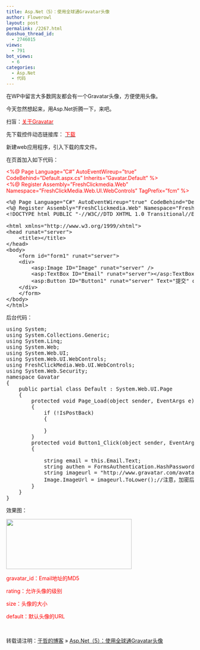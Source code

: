 ```yaml
---
title: Asp.Net（5）：使用全球通Gravatar头像
author: Flowerowl
layout: post
permalink: /2267.html
duoshuo_thread_id:
  - 2746015
views:
  - 791
bot_views:
  - 6
categories:
  - Asp.Net
  - 代码
---
```

在WP中留言大多数网友都会有一个Gravatar头像，方便使用头像。

今天忽然想起来，用Asp.Net折腾一下，来吧。

扫盲：<span style="color: #ff0000;"><a href="http://baike.baidu.com/view/675247.htm" target="_blank"><span style="color: #ff0000;">关于Gravatar</span></a></span>

先下载控件动态链接库： <span style="color: #ff0000;"><a href="http://www.freshclickmedia.com/wp-content/uploads/2008/02/gravatar.zip" target="_blank"><span style="color: #ff0000;">下载</span></a></span>

新建web应用程序，引入下载的库文件。

在页首加入如下代码：

<span style="color: #ff0000;"><%@ Page Language=&#8221;C#&#8221; AutoEventWireup=&#8221;true&#8221; CodeBehind=&#8221;Default.aspx.cs&#8221; Inherits=&#8221;Gavatar.Default&#8221; %></span>  
<span style="color: #ff0000;"><%@ Register Assembly=&#8221;FreshClickmedia.Web&#8221; Namespace=&#8221;FreshClickMedia.Web.UI.WebControls&#8221; TagPrefix=&#8221;fcm&#8221; %></span>

<pre class="lang:default decode:true" title="Default.aspx">&lt;%@ Page Language="C#" AutoEventWireup="true" CodeBehind="Default.aspx.cs" Inherits="Gavatar.Default" %&gt;
&lt;%@ Register Assembly="FreshClickmedia.Web" Namespace="FreshClickMedia.Web.UI.WebControls" TagPrefix="fcm" %&gt;
&lt;!DOCTYPE html PUBLIC "-//W3C//DTD XHTML 1.0 Transitional//EN" "http://www.w3.org/TR/xhtml1/DTD/xhtml1-transitional.dtd"&gt;

&lt;html xmlns="http://www.w3.org/1999/xhtml"&gt;
&lt;head runat="server"&gt;
    &lt;title&gt;&lt;/title&gt;
&lt;/head&gt;
&lt;body&gt;
    &lt;form id="form1" runat="server"&gt;
    &lt;div&gt;
        &lt;asp:Image ID="Image" runat="server" /&gt;
        &lt;asp:TextBox ID="Email" runat="server"&gt;&lt;/asp:TextBox&gt;
        &lt;asp:Button ID="Button1" runat="server" Text="提交" onclick="Button1_Click" /&gt;
    &lt;/div&gt;
    &lt;/form&gt;
&lt;/body&gt;
&lt;/html&gt;</pre>

后台代码：

<pre class="lang:default decode:true">using System;
using System.Collections.Generic;
using System.Linq;
using System.Web;
using System.Web.UI;
using System.Web.UI.WebControls;
using FreshClickMedia.Web.UI.WebControls;
using System.Web.Security;
namespace Gavatar
{
    public partial class Default : System.Web.UI.Page
    {
        protected void Page_Load(object sender, EventArgs e)
        {
            if (!IsPostBack)
            {  

            }
        }
        protected void Button1_Click(object sender, EventArgs e)
        {

            string email = this.Email.Text;
            string authen = FormsAuthentication.HashPasswordForStoringInConfigFile(email,"MD5");
            string imageurl = "http://www.gravatar.com/avatar.php?gravatar_id=" + authen + "&rating=G&size=80&default=http://www.silverlight.net/content/general/events/scottgu.jpg";
            Image.ImageUrl = imageurl.ToLower();//注意，加密后后默认为大写，，需要转成小写
        }
    }
}</pre>

效果图：

[<img class="alignnone size-full wp-image-2269" title="Gravatar" src="http://lazynight.me/wp-content/uploads/2012/06/Gravatar.gif" alt="" width="337" height="134" />][1]

<span style="color: #ff0000;">gravatar_id：Email地址的MD5</span>

<span style="color: #ff0000;">rating：允许头像的级别</span>

<span style="color: #ff0000;">size：头像的大小</span>

<span style="color: #ff0000;">default：默认头像的URL</span>

&nbsp;

转载请注明：[于哲的博客][2] &raquo; [Asp.Net（5）：使用全球通Gravatar头像][3]

 [1]: http://lazynight.me/wp-content/uploads/2012/06/Gravatar.gif
 [2]: http://lazynight.me
 [3]: http://lazynight.me/2267.html